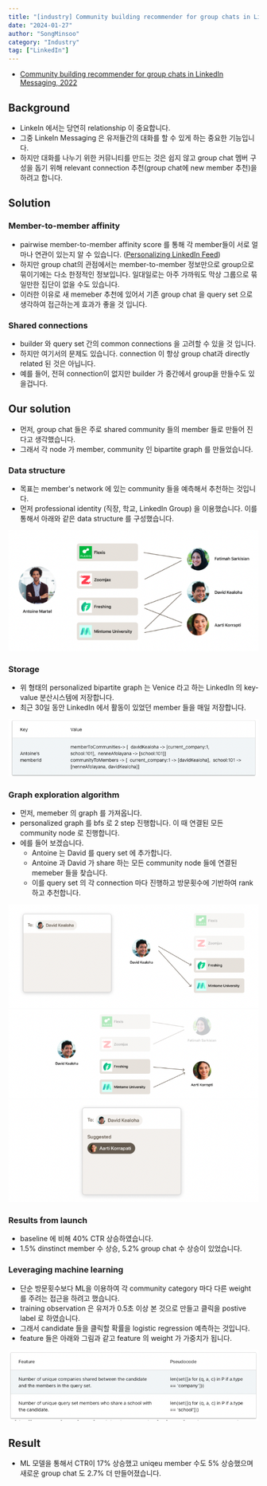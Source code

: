```yaml
---
title: "[industry] Community building recommender for group chats in LinkedIn Messaging, 2022"
date: "2024-01-27"
author: "SongMinsoo"
category: "Industry"
tag: ["LinkedIn"]
---
```


- [Community building recommender for group chats in LinkedIn Messaging, 2022](https://engineering.linkedin.com/blog/2022/community-building-recommender-for-group-chats-in-linkedin-messa)

## Background
- LinkeIn 에서는 당연히 relationship 이 중요합니다.
- 그중 LinkeIn Messaging 은 유저들간의 대화를 할 수 있게 하는 중요한 기능입니다.
- 하지만 대화를 나누기 위한 커뮤니티를 만드는 것은 쉽지 않고 group chat 멤버 구성을 돕기 위해 relevant connection 추천(group chat에 new member 추천)을 하려고 합니다.

## Solution

### Member-to-member affinity
- pairwise member-to-member affinity score 를 통해 각 member들이 서로 얼마나 연관이 있는지 알 수 있습니다. ([Personalizing LinkedIn Feed](https://dl.acm.org/doi/10.1145/2783258.2788614))
- 하지만 group chat의 관점에서는 member-to-member 정보만으로 group으로 묶이기에는 다소 한정적인 정보입니다. 일대일로는 아주 가까워도 막상 그룹으로 묶일만한 집단이 없을 수도 있습니다.
- 이러한 이유로 새 memeber 추천에 있어서 기존 group chat 을 query set 으로 생각하여 접근하는게 효과가 좋을 것 입니다.

### Shared connections
- builder 와 query set 간의 common connections 을 고려할 수 있을 것 입니다.
- 하지만 여기서의 문제도 있습니다. connection 이 항상 group chat과 directly related 된 것은 아닙니다.
- 예를 들어, 전혀 connection이 없지만 builder 가 중간에서 group을 만들수도 있을겁니다.

## Our solution
- 먼저, group chat 들은 주로 shared community 들의 member 들로 만들어 진다고 생각했습니다.
- 그래서 각 node 가 member, community 인 bipartite graph 를 만들었습니다.

### Data structure
- 목표는 member's network 에 있는 community 들을 예측해서 추천하는 것입니다.
- 먼저 professional identity (직장, 학교, LinkedIn Group) 을 이용했습니다. 이를 통해서 아래와 같은 data structure 를 구성했습니다.

![img](../../image/image_industry/LinkedIn/LinkedIn_5.png)

### Storage
- 위 형태의 personalized bipartite graph 는 Venice 라고 하는 LinkedIn 의 key-value 분산시스템에 저장합니다.
- 최근 30일 동안 LinkedIn 에서 활동이 있었던 member 들을 매일 저장합니다.

![img](../../image/image_industry/LinkedIn/LinkedIn_6.png)

### Graph exploration algorithm
- 먼저, memeber 의 graph 를 가져옵니다.
- personalized graph 를 bfs 로 2 step 진행합니다. 이 때 연결된 모든 community node 로 진행합니다.
- 에를 들어 보겠습니다.
  - Antoine 는 David 를 query set 에 추가합니다.
  - Antoine 과 David 가 share 하는 모든 community node 들에 연결된 memeber 들을 찾습니다.
  - 이를 query set 의 각 connection 마다 진행하고 방문횟수에 기반하여 rank 하고 추천합니다.

![img](../../image/image_industry/LinkedIn/LinkedIn_7.png)
![img](../../image/image_industry/LinkedIn/LinkedIn_8.png)
![img](../../image/image_industry/LinkedIn/LinkedIn_9.png)

### Results from launch
- baseline 에 비해 40% CTR 상승하였습니다.
- 1.5% dinstinct member 수 상승, 5.2% group chat 수 상승이 있었습니다.

### Leveraging machine learning
- 단순 방문횟수보다 ML을 이용하여 각 community category 마다 다른 weight 를 주려는 접근을 하려고 했습니다.
- training observation 은 유저가 0.5초 이상 본 것으로 만들고 클릭을 postive label 로 하였습니다.
- 그래서 candidate 들을 클릭할 확률을 logistic regression 예측하는 것입니다.
- feature 들은 아래와 그림과 같고 feature 의 weight 가 가중치가 됩니다.

![img](../../image/image_industry/LinkedIn/LinkedIn_10.png)

## Result
- ML 모델을 통해서 CTR이 17% 상승했고 uniqeu member 수도 5% 상승했으며 새로운 group chat 도 2.7% 더 만들어졌습니다.